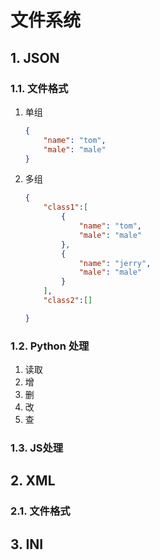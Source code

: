 # 文件系统

## 1. JSON

### 1.1. 文件格式

1. 单组

    ```json
    {
        "name": "tom",
        "male": "male"
    }
    ```

2. 多组

    ```json
    {
        "class1":[
            {
                "name": "tom",
                "male": "male"
            },
            {
                "name": "jerry",
                "male": "male"
            }
        ],
        "class2":[]

    }
    ```

### 1.2. Python 处理

1. 读取
2. 增
3. 删
4. 改
5. 查

### 1.3. JS处理

## 2. XML

### 2.1. 文件格式

## 3. INI
